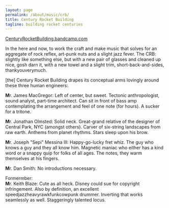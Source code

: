 ```yaml
---
layout: page
permalink: /about/music/crb/
title: Century Rocket Building
tagline: building rocket centuries
---
```


[CenturyRocketBuilding.bandcamp.com](http://centuryrocketbuilding.bandcamp.com)

In the here and now, to work the craft  and make music that solves for an aggregate of rock reflex, art-punk nuts and a slight jazz fever.  The CRB: slightly like something else, but with a new pair of glasses and cleaned up nice, gosh darn it, with a new towel and a slight trim, short-back-and-sides, thankyouverymuch.

[the] Century Rocket Building drapes its conceptual arms lovingly around these three human engineers:

**M**r. James MacGregor: Left of center, but sweet. Tectonic anthropologist, sound analyst, part-time architect. Can sit in front of bass amp contemplating the arrangement and feel of one note (for hours). A sucker for a tritone.


**M**r. Jonathan Olmsted: Solid neck. Great-grand relative of the designer of Central Park, NYC (amongst others). Carver of six-string landscapes from raw earth.  Anthems from planet rhythms. Stars sleep upon his brow.

**M**r. Joseph "Sepi" Messina III:  Happy-go-lucky fret whiz.  The guy who knows a guy and they all know him. Magnetic maniac who either has a kind word or a snappy quip for folks of all ages. The notes, they warm themselves at his fingers.

**M**r. Dan Smith: No introductions necessary.

Formermber:<br>
**M**r. Keith Blaze: Cute as all heck. Disney could sue for copyright infringement. Also by definition, an excellent speedjazzheavyrawkfunkcowpunk drummer. Inverting that works seamlessly as well. Staggeringly talented locus.
